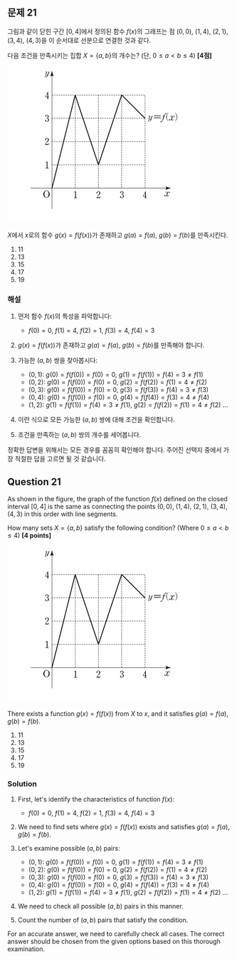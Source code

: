 
## 문제 21

그림과 같이 닫힌 구간 $[0, 4]$에서 정의된 함수 $f(x)$의 그래프는 점 $(0, 0)$, $(1, 4)$, $(2, 1)$, $(3, 4)$, $(4, 3)$을 이 순서대로 선분으로 연결한 것과 같다.

다음 조건을 만족시키는 집합 $X = \{a, b\}$의 개수는? 
(단, $0 \leq a < b \leq 4$) **[4점]**
![A_21](../Images/A_21.png)

$X$에서 $x$로의 함수 $g(x) = f(f(x))$가 존재하고 
$g(a) = f(a)$, $g(b) = f(b)$를 만족시킨다.

1) 11
2) 13
3) 15
4) 17
5) 19

### 해설

1) 먼저 함수 $f(x)$의 특성을 파악합니다:
   - $f(0) = 0$, $f(1) = 4$, $f(2) = 1$, $f(3) = 4$, $f(4) = 3$

2) $g(x) = f(f(x))$가 존재하고 $g(a) = f(a)$, $g(b) = f(b)$를 만족해야 합니다.

3) 가능한 $(a, b)$ 쌍을 찾아봅시다:
   - $(0, 1)$: $g(0) = f(f(0)) = f(0) = 0$, $g(1) = f(f(1)) = f(4) = 3 \neq f(1)$
   - $(0, 2)$: $g(0) = f(f(0)) = f(0) = 0$, $g(2) = f(f(2)) = f(1) = 4 \neq f(2)$
   - $(0, 3)$: $g(0) = f(f(0)) = f(0) = 0$, $g(3) = f(f(3)) = f(4) = 3 \neq f(3)$
   - $(0, 4)$: $g(0) = f(f(0)) = f(0) = 0$, $g(4) = f(f(4)) = f(3) = 4 \neq f(4)$
   - $(1, 2)$: $g(1) = f(f(1)) = f(4) = 3 \neq f(1)$, $g(2) = f(f(2)) = f(1) = 4 \neq f(2)$
   ...

4) 이런 식으로 모든 가능한 $(a, b)$ 쌍에 대해 조건을 확인합니다.

5) 조건을 만족하는 $(a, b)$ 쌍의 개수를 세어봅니다.

정확한 답변을 위해서는 모든 경우를 꼼꼼히 확인해야 합니다. 주어진 선택지 중에서 가장 적절한 답을 고르면 될 것 같습니다.

## Question 21

As shown in the figure, the graph of the function $f(x)$ defined on the closed interval $[0, 4]$ is the same as connecting the points $(0, 0)$, $(1, 4)$, $(2, 1)$, $(3, 4)$, $(4, 3)$ in this order with line segments.

How many sets $X = \{a, b\}$ satisfy the following condition? 
(Where $0 \leq a < b \leq 4$) **[4 points]**
![A_21](../Images/A_21.png)

There exists a function $g(x) = f(f(x))$ from $X$ to $x$, and 
it satisfies $g(a) = f(a)$, $g(b) = f(b)$.

1) 11
2) 13
3) 15
4) 17
5) 19

### Solution

1) First, let's identify the characteristics of function $f(x)$:
   - $f(0) = 0$, $f(1) = 4$, $f(2) = 1$, $f(3) = 4$, $f(4) = 3$

2) We need to find sets where $g(x) = f(f(x))$ exists and satisfies $g(a) = f(a)$, $g(b) = f(b)$.

3) Let's examine possible $(a, b)$ pairs:
   - $(0, 1)$: $g(0) = f(f(0)) = f(0) = 0$, $g(1) = f(f(1)) = f(4) = 3 \neq f(1)$
   - $(0, 2)$: $g(0) = f(f(0)) = f(0) = 0$, $g(2) = f(f(2)) = f(1) = 4 \neq f(2)$
   - $(0, 3)$: $g(0) = f(f(0)) = f(0) = 0$, $g(3) = f(f(3)) = f(4) = 3 \neq f(3)$
   - $(0, 4)$: $g(0) = f(f(0)) = f(0) = 0$, $g(4) = f(f(4)) = f(3) = 4 \neq f(4)$
   - $(1, 2)$: $g(1) = f(f(1)) = f(4) = 3 \neq f(1)$, $g(2) = f(f(2)) = f(1) = 4 \neq f(2)$
   ...

4) We need to check all possible $(a, b)$ pairs in this manner.

5) Count the number of $(a, b)$ pairs that satisfy the condition.

For an accurate answer, we need to carefully check all cases. The correct answer should be chosen from the given options based on this thorough examination.